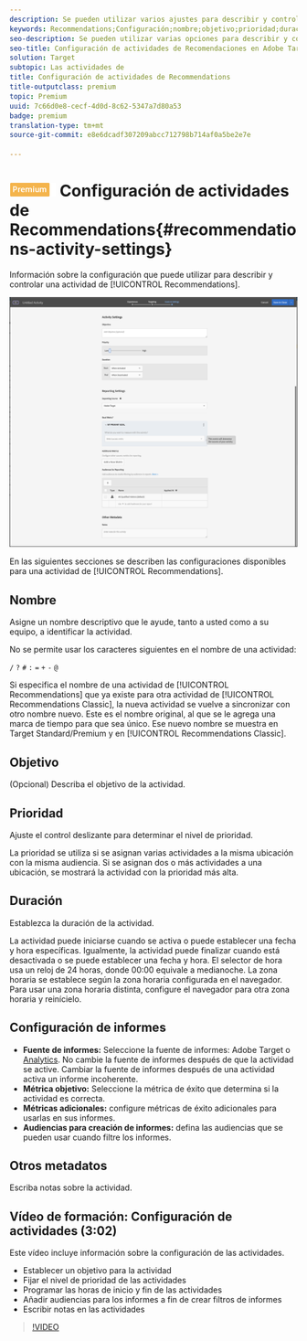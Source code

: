 ```yaml
---
description: Se pueden utilizar varios ajustes para describir y controlar una actividad de Recommendations.
keywords: Recommendations;Configuración;nombre;objetivo;prioridad;duración;configuración de informes;otros metadatos
seo-description: Se pueden utilizar varias opciones para describir y controlar una actividad de Recomendaciones en Adobe Target.
seo-title: Configuración de actividades de Recomendaciones en Adobe Target
solution: Target
subtopic: Las actividades de
title: Configuración de actividades de Recommendations
title-outputclass: premium
topic: Premium
uuid: 7c66d0e8-cecf-4d0d-8c62-5347a7d80a53
badge: premium
translation-type: tm+mt
source-git-commit: e8e6dcadf307209abcc712798b714af0a5be2e7e

---
```



# ![PREMIUM](/help/assets/premium.png) Configuración de actividades de Recommendations{#recommendations-activity-settings}

Información sobre la configuración que puede utilizar para describir y controlar una actividad de [!UICONTROL Recommendations].

![Página Objetivos y configuración de Recomendaciones](/help/c-recommendations/t-create-recs-activity/assets/recs-settings.png)

En las siguientes secciones se describen las configuraciones disponibles para una actividad de [!UICONTROL Recommendations].

## Nombre

Asigne un nombre descriptivo que le ayude, tanto a usted como a su equipo, a identificar la actividad.

No se permite usar los caracteres siguientes en el nombre de una actividad:

`/`
`?`
`#`
`:`
`=`
`+`
`-`
`@`

Si especifica el nombre de una actividad de [!UICONTROL Recommendations] que ya existe para otra actividad de [!UICONTROL Recommendations Classic], la nueva actividad se vuelve a sincronizar con otro nombre nuevo. Este es el nombre original, al que se le agrega una marca de tiempo para que sea único. Ese nuevo nombre se muestra en Target Standard/Premium y en [!UICONTROL Recommendations Classic].

## Objetivo

(Opcional) Describa el objetivo de la actividad.

## Prioridad

Ajuste el control deslizante para determinar el nivel de prioridad.

La prioridad se utiliza si se asignan varias actividades a la misma ubicación con la misma audiencia. Si se asignan dos o más actividades a una ubicación, se mostrará la actividad con la prioridad más alta.

## Duración

Establezca la duración de la actividad.

La actividad puede iniciarse cuando se activa o puede establecer una fecha y hora específicas. Igualmente, la actividad puede finalizar cuando está desactivada o se puede establecer una fecha y hora. El selector de hora usa un reloj de 24 horas, donde 00:00 equivale a medianoche. La zona horaria se establece según la zona horaria configurada en el navegador. Para usar una zona horaria distinta, configure el navegador para otra zona horaria y reinícielo.

## Configuración de informes 

* **Fuente de informes:** Seleccione la fuente de informes: Adobe Target o [Analytics](/help/c-integrating-target-with-mac/a4t/a4t.md). No cambie la fuente de informes después de que la actividad se active. Cambiar la fuente de informes después de una actividad activa un informe incoherente.
* **Métrica objetivo:** Seleccione la métrica de éxito que determina si la actividad es correcta.
* **Métricas adicionales:** configure métricas de éxito adicionales para usarlas en sus informes.
* **Audiencias para creación de informes:** defina las audiencias que se pueden usar cuando filtre los informes.

## Otros metadatos

Escriba notas sobre la actividad.

## Vídeo de formación: Configuración de actividades (3:02)

Este vídeo incluye información sobre la configuración de las actividades.

* Establecer un objetivo para la actividad
* Fijar el nivel de prioridad de las actividades
* Programar las horas de inicio y fin de las actividades
* Añadir audiencias para los informes a fin de crear filtros de informes
* Escribir notas en las actividades

>[!VIDEO](https://video.tv.adobe.com/v/17381?captions=spa)